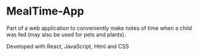 # MealTime-App
Part of a web application to conveniently make notes of time when a child was fed (may also be used for pets and plants).

Developed with React, JavaScript, Html and CSS
